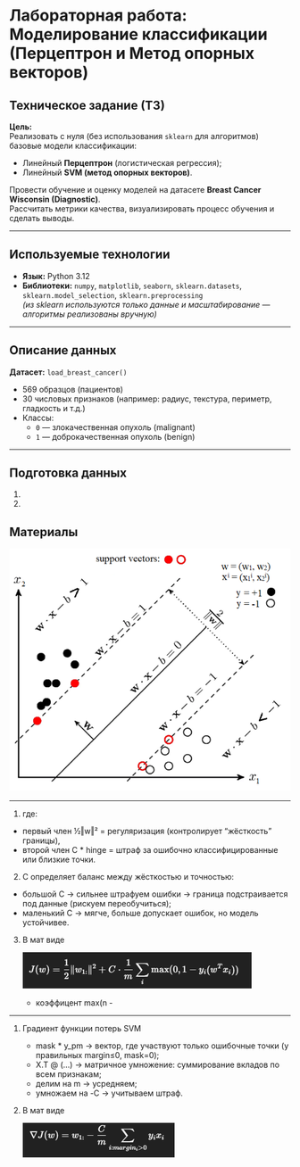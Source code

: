 # Лабораторная работа: Моделирование классификации (Перцептрон и Метод опорных векторов)

## Техническое задание (ТЗ)

**Цель:**  
Реализовать с нуля (без использования `sklearn` для алгоритмов) базовые модели классификации:
- Линейный **Перцептрон** (логистическая регрессия);
- Линейный **SVM (метод опорных векторов)**.

Провести обучение и оценку моделей на датасете **Breast Cancer Wisconsin (Diagnostic)**.  
Рассчитать метрики качества, визуализировать процесс обучения и сделать выводы.

---

## Используемые технологии

- **Язык:** Python 3.12  
- **Библиотеки:** `numpy`, `matplotlib`, `seaborn`, `sklearn.datasets`, `sklearn.model_selection`, `sklearn.preprocessing`  
  *(из sklearn используются только данные и масштабирование — алгоритмы реализованы вручную)*

---

## Описание данных

**Датасет:** `load_breast_cancer()`  
- 569 образцов (пациентов)  
- 30 числовых признаков (например: радиус, текстура, периметр, гладкость и т.д.)  
- Классы:  
  - `0` — злокачественная опухоль (malignant)  
  - `1` — доброкачественная опухоль (benign)

---

## Подготовка данных

1. 
2. 

## Материалы 
![SVM](1.png)

---
1. где:
  - первый член ½‖w‖² = регуляризация (контролирует “жёсткость” границы),
  - второй член C * hinge = штраф за ошибочно классифицированные или близкие точки.
2. C определяет баланс между жёсткостью и точностью:
  - большой C → сильнее штрафуем ошибки → граница подстраивается под данные (рискуем переобучиться);
  - маленький C → мягче, больше допускает ошибок, но модель устойчивее.
3. В мат виде

    ![Итоговая функция потерь](Итоговая%20функция%20потерь.png)
    - коэффицент max(n - 
---
1. Градиент функции потерь SVM
   - mask * y_pm → вектор, где участвуют только ошибочные точки (у правильных margin≤0, mask=0);
   - X.T @ (...) → матричное умножение: суммирование вкладов по всем признакам;
   - делим на m → усредняем;
   - умножаем на -C → учитываем штраф.
2. В мат виде

    ![градиент функции потерь SVM](градиент%20функции%20потерь%20SVM.png)

